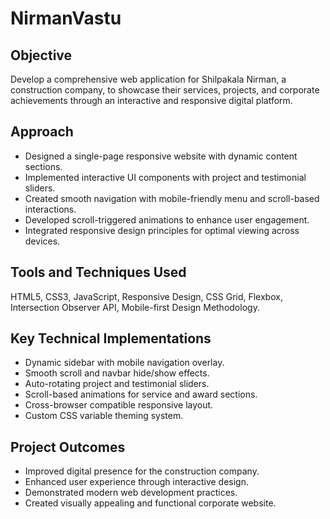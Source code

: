 <h1>NirmanVastu</h1>
  <h2>Objective</h2>
  <p>
    Develop a comprehensive web application for Shilpakala Nirman, a construction company, 
    to showcase their services, projects, and corporate achievements through an interactive 
    and responsive digital platform.
  </p>

  <h2>Approach</h2>
  <ul>
    <li>Designed a single-page responsive website with dynamic content sections.</li>
    <li>Implemented interactive UI components with project and testimonial sliders.</li>
    <li>Created smooth navigation with mobile-friendly menu and scroll-based interactions.</li>
    <li>Developed scroll-triggered animations to enhance user engagement.</li>
    <li>Integrated responsive design principles for optimal viewing across devices.</li>
  </ul>

  <h2>Tools and Techniques Used</h2>
  <p>HTML5, CSS3, JavaScript, Responsive Design, CSS Grid, Flexbox, Intersection Observer API, Mobile-first Design Methodology.</p>

  <h2>Key Technical Implementations</h2>
  <ul>
    <li>Dynamic sidebar with mobile navigation overlay.</li>
    <li>Smooth scroll and navbar hide/show effects.</li>
    <li>Auto-rotating project and testimonial sliders.</li>
    <li>Scroll-based animations for service and award sections.</li>
    <li>Cross-browser compatible responsive layout.</li>
    <li>Custom CSS variable theming system.</li>
  </ul>

  <h2>Project Outcomes</h2>
  <ul>
    <li>Improved digital presence for the construction company.</li>
    <li>Enhanced user experience through interactive design.</li>
    <li>Demonstrated modern web development practices.</li>
    <li>Created visually appealing and functional corporate website.</li>
  </ul>
